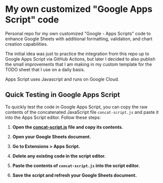 # My own customized "Google Apps Script" code

Personal repo for my own customized "Google - Apps Scripts" code to enhance Google Sheets with additional formatting, validation, and chart creation capabilities.

The initial idea was just to practice the integration from this repo up to Google Apps Script via GitHub Actions, but later I decided to also publish the small improvements that I am making in my custom template for the TODO sheet that I use on a daily basis.

Apps Script uses Javascript and runs on Google Cloud.

## Quick Testing in Google Apps Script

To quickly test the code in Google Apps Script, you can copy the raw contents of the concatenated JavaScript file `concat-script.js` and paste it into the Apps Script editor. Follow these steps:

1. **Open the [concat-script.js](https://raw.githubusercontent.com/fitfulg/usual-googlesheets-scripts/main/concat-script.js) file and copy its contents.**

2. **Open your Google Sheets document.**

3. **Go to Extensions > Apps Script.**

4. **Delete any existing code in the script editor.**

5. **Paste the contents of `concat-script.js` into the script editor.**

6. **Save the script and refresh your Google Sheets document.**
